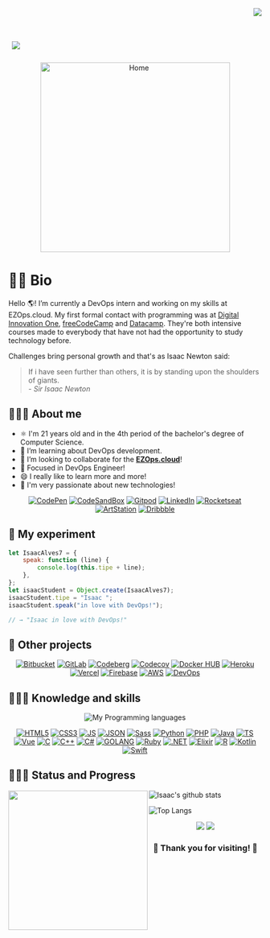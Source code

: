 <p align='right'>
  <a href="#"><img src="https://visitor-badge.glitch.me/badge?page_id=isaacalves7.visitor-badge"/></a>
</p>
<h1> &nbsp;<img src= "https://readme-typing-svg.herokuapp.com?color=0094F5&lines=Hello+Devs!++Welcome+to+my+Lab!;My+name+is+Isaac+Alves+Pinheiro...;But+you+can+call+me+IsaacAlves7;Always+creating+something+new+...;Think+different!;Write+once,+run+anywhere!;Drink+coffee+☕;Use+mask+😷;%7C"/> </h1>
    
<div align="center"><a href="https://github.com/IsaacAlves7"><img src="https://user-images.githubusercontent.com/61624336/116183082-a7f44780-a6f3-11eb-9365-2118e0f5b29b.png" height="377" title="Home"/></a></div>

# 👦🏾 Bio

Hello 🌎! I’m currently a DevOps intern and working on my skills at EZOps.cloud. My first formal contact with programming was at <a href="https://web.digitalinnovation.one/users/isaac_alves0720?tab=achievements">Digital Innovation One</a>, <a href="https://www.freecodecamp.org/isaac7">freeCodeCamp</a> and <a href="https://www.datacamp.com/">Datacamp</a>. They're both intensive courses made to everybody that have not had the opportunity to study technology before.

Challenges bring personal growth and that's as Isaac Newton said:

<blockquote>
  If i have seen further than others, it is by standing upon the shoulders of giants.<br \>
  - <i>Sir Isaac Newton</i>
</blockquote>

## 👨🏾‍🔬 About me

 - ⚛️ I'm 21 years old and in the 4th period of the bachelor's degree of Computer Science.
 - 🌱 I’m learning about DevOps development.
 - 👯 I’m looking to collaborate for the <a href="https://www.ezops.com/"><b>EZOps.cloud</b></a>!
 - 🎯 Focused in DevOps Engineer!
 - 😄 I really like to learn more and more!
 - 💜 I'm very passionate about new technologies!
 
<div align="center">
  
  [![CodePen](https://img.shields.io/badge/-CodePen-fff?style=for-the-badge&logo=CodePen&logoColor=000)](https://codepen.io/isaacalves7/)
 [![CodeSandBox](https://img.shields.io/badge/-CodeSandBox-fff?style=for-the-badge&logo=CodeSandBox&logoColor=000)](https://codesandbox.io/u/IsaacAlves7)
 [![Gitpod](https://img.shields.io/badge/-Gitpod-fff?style=for-the-badge&logo=Gitpod&logoColor=FFAE33)](https://codesandbox.io/u/IsaacAlves7)
[![LinkedIn](https://img.shields.io/badge/-LinkedIn-ffffff?style=for-the-badge&logo=LinkedIn&logoColor=blue)](https://www.linkedin.com/in/isaac-alves-pinheiro-012324198/)
[![Rocketseat](https://img.shields.io/badge/-Rocketseat-ffffff?style=for-the-badge&logo=American-Airlines&logoColor=9266CC)](https://app.rocketseat.com.br/me/isaac-alves-pinheiro-1589164166)
[![ArtStation](https://img.shields.io/badge/-ArtStation-ffffff?style=for-the-badge&logo=ArtStation&logoColor=13AFF0)](https://www.artstation.com/isaacalves7)
[![Dribbble](https://img.shields.io/badge/-Dribbble-ffffff?style=for-the-badge&logo=Dribbble&logoColor=EA4C89)](https://www.artstation.com/isaacalves7)

 </div>

## 🥽 My experiment
```javascript
let IsaacAlves7 = {
    speak: function (line) {
        console.log(this.tipe + line);
    },
};
let isaacStudent = Object.create(IsaacAlves7);
isaacStudent.tipe = "Isaac ";
isaacStudent.speak("in love with DevOps!");

// → "Isaac in love with DevOps!"
```
 ## 🥼 Other projects
 
<div align="center">
 
[![Bitbucket](https://img.shields.io/badge/-Bitbucket-f9f9f9?style=flat&logo=Bitbucket&logoColor=0052CC)](https://bitbucket.org/isaacalves7/)
[![GitLab](https://img.shields.io/badge/-GitLab-f9f9f9?style=flat&logo=GitLab&logoColor=FCA121)](https://gitlab.com/IsaacAlves7)
[![Codeberg](https://img.shields.io/badge/-Codeberg-f9f6f6?style=flat&logo=Codeberg&logoColor=2185D0)](https://codeberg.org/IsaacAlves7)
[![Codecov](https://img.shields.io/badge/-Codecov-f9f9f9?style=flat&logo=Codecov&logoColor=F01F7A)](https://codecov.io/gh/IsaacAlves7)
[![Docker HUB](https://img.shields.io/badge/-Docker_Hub-ffffff?style=flat&logo=Docker&logoColor=2496ED)](https://hub.docker.com/u/isaacalves7)
[![Heroku](https://img.shields.io/badge/-Heroku-f9f9f9?style=flat&logo=Heroku&logoColor=430098)](https://heroku.com/)
[![Vercel](https://img.shields.io/badge/-Vercel-ffffff?style=flat&logo=Vercel&logoColor=000000)](https://vercel.com/isaacalves7)
[![Firebase](https://img.shields.io/badge/-Firebase-f9f9f9?style=flat&logo=Firebase&logoColor=FFCA28)](https://firebase.google.com/?hl=pt-br)
[![AWS](https://img.shields.io/badge/-Amazon_Web_Services-f9f9f9?style=flat&logo=Amazon-AWS&logoColor=FF9900)]()
[![DevOps](https://img.shields.io/badge/-DevOps-f9f9f9?style=flat&logo=CloudBees&logoColor=7B00FF)](https://github.com/IsaacAlves7/devops-engineer)

 </div>
 
 
## 👨🏾‍💻 Knowledge and skills

 <div align="center">
   
  ![My Programming languages](https://github-readme-stats-eight-theta.vercel.app/api/top-langs/?username=IsaacAlves7&layout=compact&langs_count=8&theme=#000)
   
 [![HTML5](https://img.shields.io/badge/-HTML5-E34F26?style=for-the-badge&logo=HTML5&logoColor=FFFFFF)](https://www.linkedin.com/in/isaac-alves-pinheiro-012324198/)
 [![CSS3](https://img.shields.io/badge/-CSS3-6441A4?style=for-the-badge&logo=CSS3&logoColor=FFFFFF)](https://www.linkedin.com/in/isaac-alves-pinheiro-012324198/)
 [![JS](https://img.shields.io/badge/-JavaScript-000000?style=for-the-badge&logo=JavaScript&logoColor=F7DF1E)](https://www.linkedin.com/in/isaac-alves-pinheiro-012324198/)
 [![JSON](https://img.shields.io/badge/-JSON_&_XML_&_YAML-cccccc?style=for-the-badge&logo=JSON&logoColor=fff)](https://www.linkedin.com/in/isaac-alves-pinheiro-012324198/)
 [![Sass](https://img.shields.io/badge/-Sass-CC6699?style=for-the-badge&logo=Sass&logoColor=ffffff)](https://sass-lang.com/)
 [![Python](https://img.shields.io/badge/-Python-3776AB?style=for-the-badge&logo=Python&logoColor=ffffff)](https://www.linkedin.com/in/isaac-alves-pinheiro-012324198/)
 [![PHP](https://img.shields.io/badge/-PHP-777BB4?style=for-the-badge&logo=PHP&logoColor=ffffff)](https://www.php.net/)
 [![Java](https://img.shields.io/badge/-Java-985e15?style=for-the-badge&logo=Java&logoColor=ffffff)](https://www.linkedin.com/in/isaac-alves-pinheiro-012324198/)
 [![TS](https://img.shields.io/badge/-TypeScript-3178C6?style=for-the-badge&logo=TypeScript&logoColor=ffffff)](https://www.linkedin.com/in/isaac-alves-pinheiro-012324198/)
 [![Vue](https://img.shields.io/badge/-Vue.js-4FC08D?style=for-the-badge&logo=Vue.js&logoColor=ffffff)](https://www.linkedin.com/in/isaac-alves-pinheiro-012324198/)
 [![C](https://img.shields.io/badge/-C-212121?style=for-the-badge&logo=C&logoColor=fff)](https://www.linkedin.com/in/isaac-alves-pinheiro-012324198/)
 [![C++](https://img.shields.io/badge/-C++-F01F7A?style=for-the-badge&logo=CPlusPlus&logoColor=ffffff)](https://www.linkedin.com/in/isaac-alves-pinheiro-012324198/)
 [![C#](https://img.shields.io/badge/-CSharp-239120?style=for-the-badge&logo=C-Sharp&logoColor=fff)](https://www.linkedin.com/in/isaac-alves-pinheiro-012324198/)
 [![GOLANG](https://img.shields.io/badge/-GO-00ADD8?style=for-the-badge&logo=GO&logoColor=fff)](https://www.linkedin.com/in/isaac-alves-pinheiro-012324198/)
 [![Ruby](https://img.shields.io/badge/-Ruby-941711?style=for-the-badge&logo=Ruby&logoColor=ffffff)](https://www.linkedin.com/in/isaac-alves-pinheiro-012324198/)
 [![.NET](https://img.shields.io/badge/-.NET-512BD4?style=for-the-badge&logo=.NET&logoColor=fff)](https://www.linkedin.com/in/isaac-alves-pinheiro-012324198/)
 [![Elixir](https://img.shields.io/badge/-Elixir-4B275F?style=for-the-badge&logo=Elixir&logoColor=fff)](https://elixir-lang.org/)
 [![R](https://img.shields.io/badge/-R-276DC3?style=for-the-badge&logo=R&logoColor=fff)](https://www.linkedin.com/in/isaac-alves-pinheiro-012324198/)
 [![Kotlin](https://img.shields.io/badge/-Kotlin-9999FF?style=for-the-badge&logo=Kotlin&logoColor=fff)](https://www.linkedin.com/in/isaac-alves-pinheiro-012324198/)
 [![Swift](https://img.shields.io/badge/-Swift-FA7343?style=for-the-badge&logo=Swift&logoColor=fff)](https://www.linkedin.com/in/isaac-alves-pinheiro-012324198/)
 
  </div>
   
  
## 👨🏾‍💼 Status and Progress
<a href="https://www.personsbook.com/"><img src="https://user-images.githubusercontent.com/61624336/115090011-0fd3b280-9eea-11eb-85ed-cd4ff8874740.png" align="left" height="277"></a>

<div align="justify">
  
![Isaac's github stats](https://github-readme-stats.vercel.app/api?username=IsaacAlves7&show_icons=true&hide_border=true)
  
![Top Langs](https://github-readme-stats.vercel.app/api/top-langs/?username=IsaacAlves7&layout=compact)

</div>

<div align="center">
  
  <a href="#"><img src="https://badges.pufler.dev/visits/IsaacAlves7/IsaacAlves7"></a>
  <a href="#"><img src="https://badges.pufler.dev/years/IsaacAlves7"></a>
  
</div>

<h3 align="center">🎉 Thank you for visiting! 🎉</h3>
